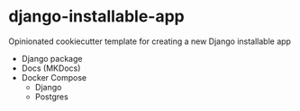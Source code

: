 # django-installable-app
Opinionated cookiecutter template for creating a new Django installable app

- Django package
- Docs (MKDocs)
- Docker Compose
    - Django
    - Postgres